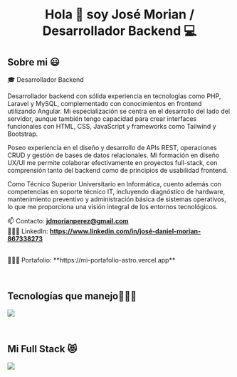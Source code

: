 <h1 align="center">Hola 👋  soy José Morian / Desarrollador Backend 💻 </h1> 

<h2>Sobre mi 😃</h2>
<!--Intro start-->

<p align="left">
🎓 Desarrollador Backend

Desarrollador backend con sólida experiencia en tecnologías como PHP, Laravel y MySQL, complementado con conocimientos en frontend utilizando Angular. Mi especialización se centra en el desarrollo del lado del servidor, aunque también tengo capacidad para crear interfaces funcionales con HTML, CSS, JavaScript y frameworks como Tailwind y Bootstrap.

Poseo experiencia en el diseño y desarrollo de APIs REST, operaciones CRUD y gestión de bases de datos relacionales. Mi formación en diseño UX/UI me permite colaborar efectivamente en proyectos full-stack, con comprensión tanto del backend como de principios de usabilidad frontend.

Como Técnico Superior Universitario en Informática, cuento además con competencias en soporte técnico IT, incluyendo diagnóstico de hardware, mantenimiento preventivo y administración básica de sistemas operativos, lo que me proporciona una visión integral de los entornos tecnológicos.

📫 Contacto: **jdmorianperez@gmail.com**
<br>
👨🏻‍💻 LinkedIn: **https://www.linkedin.com/in/josé-daniel-morian-867338273**
<!--Intro end-->
  </p>
<br>
👨🏻‍💻 Portafolio: **https://mi-portafolio-astro.vercel.app**
<!--Intro end-->
  </p>
<br>

<h2 >Tecnologías que manejo👨🏻‍💻</h2>
<!--tech stack icons-->
<p align="left">
  <a href="https://skillicons.dev">
    <img src="https://skillicons.dev/icons?i=html,css,js,bootstrap,tailwind,php,mysql,laravel,astro,react,angular,nodejs,express,git,github&perline=12" />
  </a>
</p>
<br>

<h2 >Mi Full Stack 😻</h2>
<!--tech stack icons-->
<p align="left">
  <a href="https://skillicons.dev">
    <img src="https://skillicons.dev/icons?i=bootstrap,tailwind,php,laravel,angular,mysql&perline=12" />
  </a>
</p>
<br>
      
<!--- stats (end) -->

